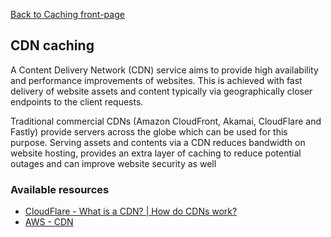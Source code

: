 [Back to Caching front-page](07-caching.md)

## CDN caching

A Content Delivery Network (CDN) service aims to provide high availability and performance improvements of websites. This is achieved with fast delivery of website assets and content typically via geographically closer endpoints to the client requests.

Traditional commercial CDNs (Amazon CloudFront, Akamai, CloudFlare and Fastly) provide servers across the globe which can be used for this purpose. Serving assets and contents via a CDN reduces bandwidth on website hosting, provides an extra layer of caching to reduce potential outages and can improve website security as well

### Available resources

- [CloudFlare - What is a CDN? | How do CDNs work?](https://www.cloudflare.com/en-ca/learning/cdn/what-is-a-cdn/)
- [AWS - CDN](https://aws.amazon.com/what-is/cdn/)